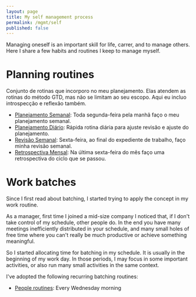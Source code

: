 ```yaml
---
layout: page
title: My self management process
permalink: /mgmt/self
published: false
---
```


Managing oneself is an important skill for life, carrer, and to manage others. Here I share a few habits and routines I keep to manage myself.

# Planning routines

Conjunto de rotinas que incorporo no meu planejamento. Elas atendem as rotinas do método GTD, mas não se limitam ao seu escopo. Aqui eu incluo introspecção e reflexão também.

- [Planejamento Semanal](/mgmt/self/weekly-planning): Toda segunda-feira pela manhã faço o meu planejamento semanal.
- [Planejamento Diário](/mgmt/self/daily-planning): Rápida rotina diária para ajuste revisão e ajuste do planejamento.
- [Revisão Semanal](/mgmt/self/weekly-retro): Sexta-feira, ao final do expediente de trabalho, faço minha revisão semanal.
- [Retrospectiva Mensal](/mgmt/self/monthly-retro): Na última sexta-feira do mês faço uma retrospectiva do ciclo que se passou.

# Work batches

Since I first read about batching, I started trying to apply the concept in my work routine.

As a manager, first time I joined a mid-size company I noticed that, if I don't take control of my schedule, other people do. In the end you have many meetings inefficiently distributed in your schedule, and many small holes of free time where you can't really be much productive or achieve something meaningful.

So I started allocating time for batching in my schedule. It is usually in the beginning of my work day. In those periods, I may focus in some important activities, or also run many small activities in the same context.

I've adopted the following recurring batching routines:

- [People routines](/mgmt/people-routines): Every Wednesday morning